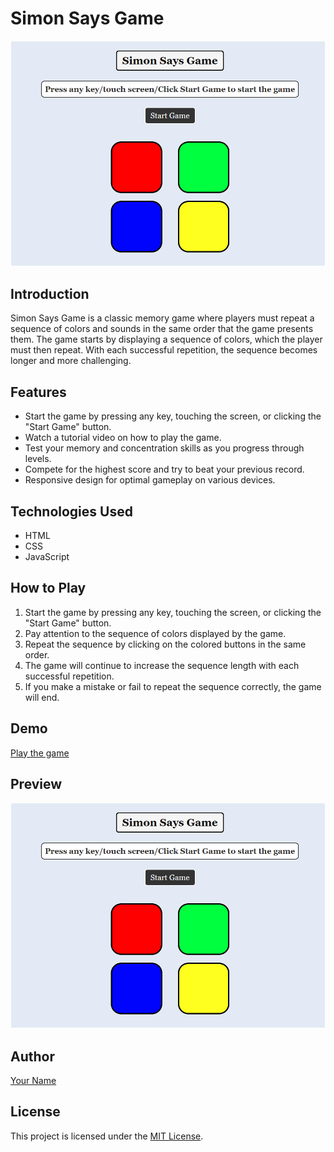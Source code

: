# Simon Says Game

![Preview](preview.png)

## Introduction
Simon Says Game is a classic memory game where players must repeat a sequence of colors and sounds in the same order that the game presents them. The game starts by displaying a sequence of colors, which the player must then repeat. With each successful repetition, the sequence becomes longer and more challenging.

## Features
- Start the game by pressing any key, touching the screen, or clicking the "Start Game" button.
- Watch a tutorial video on how to play the game.
- Test your memory and concentration skills as you progress through levels.
- Compete for the highest score and try to beat your previous record.
- Responsive design for optimal gameplay on various devices.

## Technologies Used
- HTML
- CSS
- JavaScript

## How to Play
1. Start the game by pressing any key, touching the screen, or clicking the "Start Game" button.
2. Pay attention to the sequence of colors displayed by the game.
3. Repeat the sequence by clicking on the colored buttons in the same order.
4. The game will continue to increase the sequence length with each successful repetition.
5. If you make a mistake or fail to repeat the sequence correctly, the game will end.

## Demo
[Play the game](https://hardik-techie.github.io/Simon-Says-Game/)

## Preview
![Game Preview](preview.png)

## Author
[Your Name](https://github.com/yourusername)

## License
This project is licensed under the [MIT License](LICENSE).
